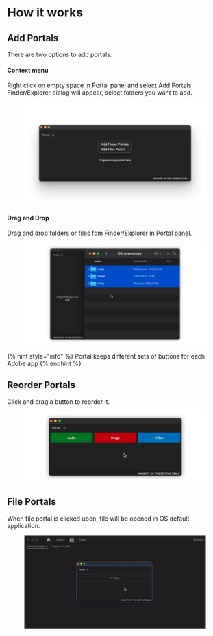 # How it works

## Add Portals

There are two options to add portals:

#### Context menu

Right click on empty space in Portal panel and select Add Portals.\
Finder/Explorer dialog will appear, select folders you want to add.

<figure><img src="../../.gitbook/assets/portal_add_context.png" alt=""><figcaption></figcaption></figure>

#### Drag and Drop

Drag and drop folders or files fom Finder/Explorer in Portal panel.

<figure><img src="../../.gitbook/assets/portal_drop_folders.gif" alt=""><figcaption></figcaption></figure>

{% hint style="info" %}
Portal keeps different sets of buttons for each Adobe app
{% endhint %}

## Reorder Portals

Click and drag a button to reorder it.

<figure><img src="../../.gitbook/assets/portal_reorder.gif" alt=""><figcaption></figcaption></figure>

## File Portals

When file portal is clicked upon, file will be opened in OS default application.

<figure><img src="../../.gitbook/assets/portal_file_default.gif" alt=""><figcaption></figcaption></figure>
